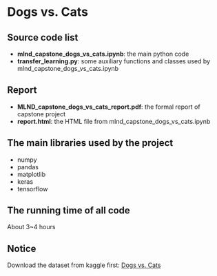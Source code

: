 # Dogs vs. Cats

## Source code list
* **mlnd_capstone_dogs_vs_cats.ipynb**: the main python code
* **transfer_learning.py**: some auxiliary functions and classes used by mlnd_capstone_dogs_vs_cats.ipynb

## Report
* **MLND_capstone_dogs_vs_cats_report.pdf**: the formal report of capstone project
* **report.html**: the HTML file from mlnd_capstone_dogs_vs_cats.ipynb

## The main libraries used by the project
* numpy
* pandas
* matplotlib
* keras
* tensorflow

## The running time of all code
About 3~4 hours

## Notice
Download the dataset from kaggle first: [Dogs vs. Cats](https://www.kaggle.com/c/dogs-vs-cats-redux-kernels-edition/data)

